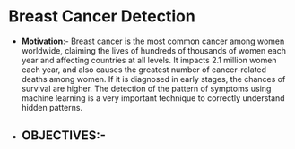 # Breast Cancer Detection

- **Motivation**:- Breast cancer is the most common cancer among women worldwide, claiming the lives of hundreds of thousands of women each year and affecting countries at all levels. It impacts 2.1 million women each year, and also causes the greatest number of cancer-related deaths among women. If it is diagnosed in early stages, the chances of survival are higher. The detection of the pattern of symptoms using machine learning is a very important technique to correctly understand hidden patterns.

- ## OBJECTIVES:- 
     

